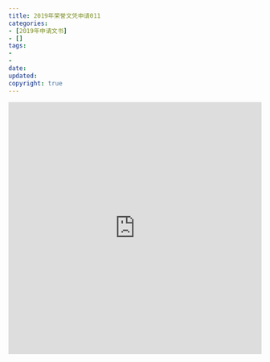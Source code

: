 ```yaml
---
title: 2019年荣誉文凭申请011
categories:
- [2019年申请文书]
- []
tags: 
- 
- 
date:
updated:
copyright: true
---
```


<iframe width="760px" height="500px" src="https://sway.office.com/s/6QHlwoepFGBMDEv4/embed" frameborder="0" marginheight="0" marginwidth="0" max-width="100%" sandbox="allow-forms allow-modals allow-orientation-lock allow-popups allow-same-origin allow-scripts" scrolling="no" style="border: none; max-width: 100%; max-height: 100vh" allowfullscreen mozallowfullscreen msallowfullscreen webkitallowfullscreen></iframe>